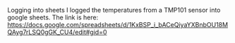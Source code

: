 Logging into sheets
I logged the temperatures from a TMP101 sensor into google sheets.
The link is here: https://docs.google.com/spreadsheets/d/1KxBSP_i_bACeQiyaYXBnbOU18MQAyg7rLSQ0gGK_CU4/edit#gid=0
